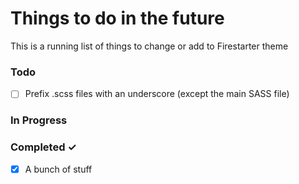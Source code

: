 # Things to do in the future

This is a running list of things to change or add to Firestarter theme

### Todo

- [ ] Prefix .scss files with an underscore (except the main SASS file)


### In Progress



### Completed ✓

- [x] A bunch of stuff
